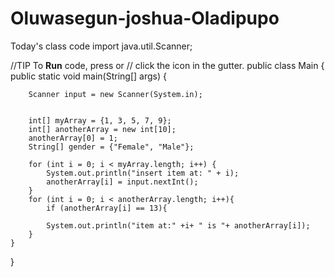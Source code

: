 # Oluwasegun-joshua-Oladipupo
Today's class code 
import java.util.Scanner;

//TIP To <b>Run</b> code, press <shortcut actionId="Run"/> or
// click the <icon src="AllIcons.Actions.Execute"/> icon in the gutter.
public class Main {
    public static void main(String[] args) {


        Scanner input = new Scanner(System.in);


        int[] myArray = {1, 3, 5, 7, 9};
        int[] anotherArray = new int[10];
        anotherArray[0] = 1;
        String[] gender = {"Female", "Male"};

        for (int i = 0; i < myArray.length; i++) {
            System.out.println("insert item at: " + i);
            anotherArray[i] = input.nextInt();
        }
        for (int i = 0; i < anotherArray.length; i++){
            if (anotherArray[i] == 13){

            System.out.println("item at:" +i+ " is "+ anotherArray[i]);
        }
    }
}
